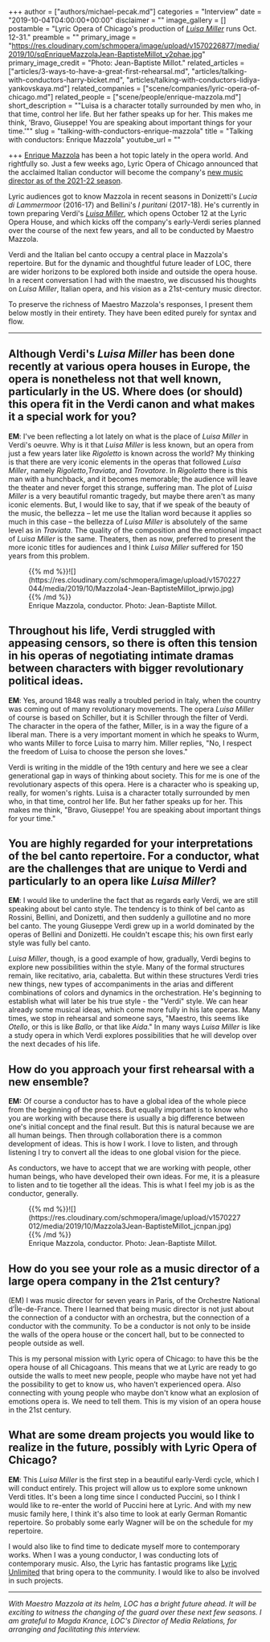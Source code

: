+++
author = ["authors/michael-pecak.md"]
categories = "Interview"
date = "2019-10-04T04:00:00+00:00"
disclaimer = ""
image_gallery = []
postamble = "Lyric Opera of Chicago's production of [_Luisa Miller_](https://www.lyricopera.org/productions/2019-20/luisa-miller/) runs Oct. 12-31."
preamble = ""
primary_image = "https://res.cloudinary.com/schmopera/image/upload/v1570226877/media/2019/10/sqEnriqueMazzolaJean-BaptisteMillot_v2phae.jpg"
primary_image_credit = "Photo: Jean-Baptiste Millot."
related_articles = ["articles/3-ways-to-have-a-great-first-rehearsal.md", "articles/talking-with-conductors-harry-bicket.md", "articles/talking-with-conductors-lidiya-yankovskaya.md"]
related_companies = ["scene/companies/lyric-opera-of-chicago.md"]
related_people = ["scene/people/enrique-mazzola.md"]
short_description = "\"Luisa is a character totally surrounded by men who, in that time, control her life. But her father speaks up for her. This makes me think, 'Bravo, Giuseppe! You are speaking about important things for your time.'\""
slug = "talking-with-conductors-enrique-mazzola"
title = "Talking with conductors: Enrique Mazzola"
youtube_url = ""

+++
[Enrique Mazzola](/scene/people/enrique-mazzola/) has been a hot topic lately in the opera world. And rightfully so. Just a few weeks ago, Lyric Opera of Chicago announced that the acclaimed Italian conductor will become the company's [new music director as of the 2021-22 season](https://www.lyricopera.org/about-lyric-opera/leadership/announcement/).

Lyric audiences got to know Mazzola in recent seasons in Donizetti's _Lucia di Lammermoor_ (2016-17) and Bellini's _I puritani_ (2017-18). He's currently in town preparing Verdi's [_Luisa Miller_](https://www.lyricopera.org/productions/2019-20/luisa-miller/), which opens October 12 at the Lyric Opera House, and which kicks off the company's early-Verdi series planned over the course of the next few years, and all to be conducted by Maestro Mazzola.

Verdi and the Italian bel canto occupy a central place in Mazzola's repertoire. But for the dynamic and thoughtful future leader of LOC, there are wider horizons to be explored both inside and outside the opera house. In a recent conversation I had with the maestro, we discussed his thoughts on _Luisa Miller_, Italian opera, and his vision as a 21st-century music director.

To preserve the richness of Maestro Mazzola's responses, I present them below mostly in their entirety. They have been edited purely for syntax and flow.

***

## Although Verdi's _Luisa Miller_ has been done recently at various opera houses in Europe, the opera is nonetheless not that well known, particularly in the US. Where does (or should) this opera fit in the Verdi canon and what makes it a special work for you?

**EM**: I've been reflecting a lot lately on what is the place of _Luisa Miller_ in Verdi's oeuvre. Why is it that _Luisa Miller_ is less known, but an opera from just a few years later like _Rigoletto_ is known across the world? My thinking is that there are very iconic elements in the operas that followed _Luisa Miller_, namely _Rigoletto_,_Traviata_, and _Trovatore_. In _Rigoletto_ there is this man with a hunchback, and it becomes memorable; the audience will leave the theater and never forget this strange, suffering man. The plot of _Luisa Miller_ is a very beautiful romantic tragedy, but maybe there aren't as many iconic elements. But, I would like to say, that if we speak of the beauty of the music, the bellezza – let me use the Italian word because it applies so much in this case – the bellezza of _Luisa Miller_ is absolutely of the same level as in _Traviata_. The quality of the composition and the emotional impact of _Luisa Miller_ is the same. Theaters, then as now, preferred to present the more iconic titles for audiences and I think _Luisa Miller_ suffered for 150 years from this problem.

<figure data-type="image">{{% md %}}![](https://res.cloudinary.com/schmopera/image/upload/v1570227044/media/2019/10/Mazzola4-Jean-BaptisteMillot_iprwjo.jpg){{% /md %}}

<figcaption>Enrique Mazzola, conductor. Photo: Jean-Baptiste Millot.</figcaption>

</figure>

## Throughout his life, Verdi struggled with appeasing censors, so there is often this tension in his operas of negotiating intimate dramas between characters with bigger revolutionary political ideas.

**EM**: Yes, around 1848 was really a troubled period in Italy, when the country was coming out of many revolutionary movements. The opera _Luisa Miller_ of course is based on Schiller, but it is Schiller through the filter of Verdi. The character in the opera of the father, Miller, is in a way the figure of a liberal man. There is a very important moment in which he speaks to Wurm, who wants Miller to force Luisa to marry him. Miller replies, "No, I respect the freedom of Luisa to choose the person she loves."

Verdi is writing in the middle of the 19th century and here we see a clear generational gap in ways of thinking about society. This for me is one of the revolutionary aspects of this opera. Here is a character who is speaking up, really, for women's rights. Luisa is a character totally surrounded by men who, in that time, control her life. But her father speaks up for her. This makes me think, "Bravo, Giuseppe! You are speaking about important things for your time."

## You are highly regarded for your interpretations of the bel canto repertoire. For a conductor, what are the challenges that are unique to Verdi and particularly to an opera like _Luisa Miller_?

**EM**: I would like to underline the fact that as regards early Verdi, we are still speaking about bel canto style. The tendency is to think of bel canto as Rossini, Bellini, and Donizetti, and then suddenly a guillotine and no more bel canto. The young Giuseppe Verdi grew up in a world dominated by the operas of Bellini and Donizetti. He couldn't escape this; his own first early style was fully bel canto.

_Luisa Miller_, though, is a good example of how, gradually, Verdi begins to explore new possibilities within the style. Many of the formal structures remain, like recitativo, aria, cabaletta. But within these structures Verdi tries new things, new types of accompaniments in the arias and different combinations of colors and dynamics in the orchestration. He's beginning to establish what will later be his true style - the "Verdi" style. We can hear already some musical ideas, which come more fully in his late operas. Many times, we stop in rehearsal and someone says, "Maestro, this seems like _Otello_, or this is like _Ballo_, or that like _Aida_." In many ways _Luisa Miller_ is like a study opera in which Verdi explores possibilities that he will develop over the next decades of his life.

## How do you approach your first rehearsal with a new ensemble?

**EM:** Of course a conductor has to have a global idea of the whole piece from the beginning of the process. But equally important is to know who you are working with because there is usually a big difference between one's initial concept and the final result. But this is natural because we are all human beings. Then through collaboration there is a common development of ideas. This is how I work. I love to listen, and through listening I try to convert all the ideas to one global vision for the piece.

As conductors, we have to accept that we are working with people, other human beings, who have developed their own ideas. For me, it is a pleasure to listen and to tie together all the ideas. This is what I feel my job is as the conductor, generally.

<figure data-type="image">{{% md %}}![](https://res.cloudinary.com/schmopera/image/upload/v1570227012/media/2019/10/Mazzola3Jean-BaptisteMillot_jcnpan.jpg){{% /md %}}

<figcaption>Enrique Mazzola, conductor. Photo: Jean-Baptiste Millot.</figcaption>

</figure>

## How do you see your role as a music director of a large opera company in the 21st century?

(EM) I was music director for seven years in Paris, of the Orchestre National d’Île-de-France. There I learned that being music director is not just about the connection of a conductor with an orchestra, but the connection of a conductor with the community. To be a conductor is not only to be inside the walls of the opera house or the concert hall, but to be connected to people outside as well.

This is my personal mission with Lyric opera of Chicago: to have this be the opera house of all Chicagoans. This means that we at Lyric are ready to go outside the walls to meet new people, people who maybe have not yet had the possibility to get to know us, who haven’t experienced opera. Also connecting with young people who maybe don't know what an explosion of emotions opera is. We need to tell them. This is my vision of an opera house in the 21st century.

## What are some dream projects you would like to realize in the future, possibly with Lyric Opera of Chicago?

**EM**: This _Luisa Miller_ is the first step in a beautiful early-Verdi cycle, which I will conduct entirely. This project will allow us to explore some unknown Verdi titles. It's been a long time since I conducted Puccini, so I think I would like to re-enter the world of Puccini here at Lyric. And with my new music family here, I think it's also time to look at early German Romantic repertoire. So probably some early Wagner will be on the schedule for my repertoire.

I would also like to find time to dedicate myself more to contemporary works. When I was a young conductor, I was conducting lots of contemporary music. Also, the Lyric has fantastic programs like [Lyric Unlimited](/the-positive-impact-of-community-created-performances/) that bring opera to the community. I would like to also be involved in such projects.

***

_With Maestro Mazzola at its helm, LOC has a bright future ahead. It will be exciting to witness the changing of the guard over these next few seasons. I am grateful to Magda Krance, LOC's Director of Media Relations, for arranging and facilitating this interview._